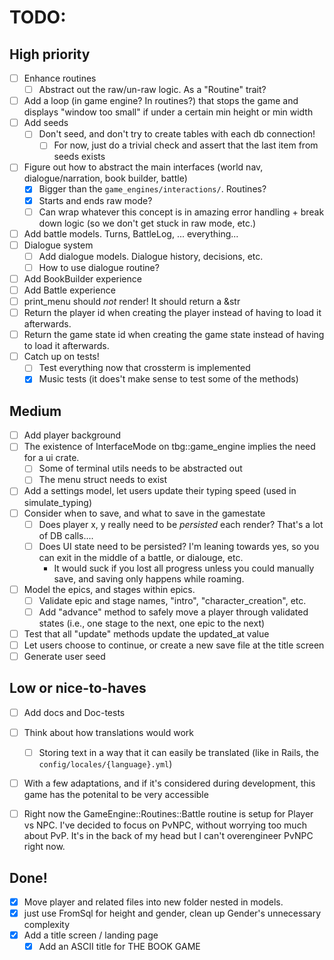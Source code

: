 # TODO:

## High priority
- [ ] Enhance routines
  - [ ] Abstract out the raw/un-raw logic. As a "Routine" trait?
- [ ] Add a loop (in game engine? In routines?) that stops the game and displays "window too small" if under
      a certain min height or min width
- [ ] Add seeds
  - [ ] Don't seed, and don't try to create tables with each db connection!
    - [ ] For now, just do a trivial check and assert that the last item from seeds exists
- [ ] Figure out how to abstract the main interfaces (world nav, dialogue/narration, book builder, battle)
  - [x] Bigger than the `game_engines/interactions/`. Routines?
  - [x] Starts and ends raw mode?
  - [ ] Can wrap whatever this concept is in amazing error handling + break down logic (so we don't get stuck in raw mode, etc.)
- [ ] Add battle models. Turns, BattleLog, ... everything...
- [ ] Dialogue system
  - [ ] Add dialogue models. Dialogue history, decisions, etc.
  - [ ] How to use dialogue routine?
- [ ] Add BookBuilder experience
- [ ] Add Battle experience
- [ ] print_menu should *not* render! It should return a &str
- [ ] Return the player id when creating the player instead of having to load it afterwards.
- [ ] Return the game state id when creating the game state instead of having to load it afterwards.
- [ ] Catch up on tests!
  - [ ] Test everything now that crossterm is implemented
  - [x] Music tests (it does't make sense to test some of the methods)

## Medium
- [ ] Add player background
- [ ] The existence of InterfaceMode on tbg::game_engine implies the need for a ui crate.
  - [ ] Some of terminal utils needs to be abstracted out
  - [ ] The menu struct needs to exist
- [ ] Add a settings model, let users update their typing speed (used in simulate_typing)
- [ ] Consider when to save, and what to save in the gamestate
  - [ ] Does player x, y really need to be *persisted* each render? That's a lot of DB calls....
  - [ ] Does UI state need to be persisted? I'm leaning towards yes, so you can exit in the middle of a battle, or dialouge, etc.
    - It would suck if you lost all progress unless you could manually save, and saving only happens while roaming.
- [ ] Model the epics, and stages within epics.
  - [ ] Validate epic and stage names, "intro", "character_creation", etc.
  - [ ] Add "advance" method to safely move a player through validated states (i.e., one stage to the next, one epic to the next)
- [ ] Test that all "update" methods update the updated_at value
- [ ] Let users choose to continue, or create a new save file at the title screen
- [ ] Generate user seed

## Low or nice-to-haves
- [ ] Add docs and Doc-tests
- [ ] Think about how translations would work
  - [ ] Storing text in a way that it can easily be translated (like in Rails, the `config/locales/{language}.yml`)
- [ ] With a few adaptations, and if it's considered during development, this game has the potenital to be very accessible
- [ ] Right now the GameEngine::Routines::Battle routine is setup for Player vs NPC. I've decided to focus on PvNPC,
      without worrying too much about PvP. It's in the back of my head but I can't overengineer PvNPC right now.


## Done!
- [x] Move player and related files into new folder nested in models.
- [x] just use FromSql for height and gender, clean up Gender's unnecessary complexity
- [x] Add a title screen / landing page
  - [x] Add an ASCII title for THE BOOK GAME
